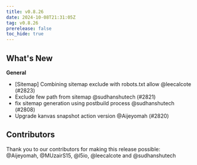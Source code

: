 ```yaml
---
title: v0.8.26
date: 2024-10-08T21:31:05Z
tag: v0.8.26
prerelease: false
toc_hide: true
---
```


## What's New
**General**
- [Sitemap] Combining sitemap exclude with robots.txt allow @leecalcote (#2823)
- Exclude few path from sitemap @sudhanshutech (#2821)
- fix sitemap generation using postbuild process @sudhanshutech (#2808)
- Upgrade kanvas snapshot action version @Aijeyomah (#2820)

## Contributors

Thank you to our contributors for making this release possible:
@Aijeyomah, @MUzairS15, @l5io, @leecalcote and @sudhanshutech

